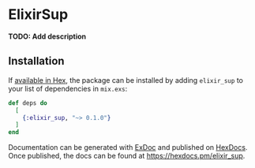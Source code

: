 # ElixirSup

**TODO: Add description**

## Installation

If [available in Hex](https://hex.pm/docs/publish), the package can be installed
by adding `elixir_sup` to your list of dependencies in `mix.exs`:

```elixir
def deps do
  [
    {:elixir_sup, "~> 0.1.0"}
  ]
end
```

Documentation can be generated with [ExDoc](https://github.com/elixir-lang/ex_doc)
and published on [HexDocs](https://hexdocs.pm). Once published, the docs can
be found at <https://hexdocs.pm/elixir_sup>.

